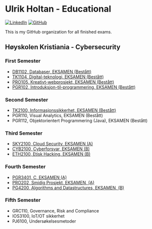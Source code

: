 # Ulrik Holtan - Educational

[![LinkedIn](https://img.shields.io/badge/LinkedIn-blue?style=for-the-badge&logo=linkedin)](https://www.linkedin.com/in/ulrik-holtan-428a16235)
[![GitHub](https://img.shields.io/badge/GitHub-grey?style=for-the-badge&logo=github)](https://github.com/ulrikholtan)

This is my GitHub organization for all finished exams.

## Høyskolen Kristiania - Cybersecurity

### First Semester

- [DB1102, Databaser, EKSAMEN (Bestått)](https://github.com/ulrikholtan/Previous-Exams/tree/feaf5f212ee650f1667f0aba89d11fbd1fc5a4b8/DB1102-Databaser)
- [TK1104, Digital-teknologi, EKSAMEN (Bestått)](https://github.com/ulrikholtan/Previous-Exams/tree/feaf5f212ee650f1667f0aba89d11fbd1fc5a4b8/TK1104-Digital-teknologi)
- [PRO105, Kreativt-webprosjekt, EKSAMEN (Bestått)](https://github.com/ulrikholtan/Previous-Exams/tree/feaf5f212ee650f1667f0aba89d11fbd1fc5a4b8/PRO105-kreativt-webprosjekt)
- [PGR102, Introduksjon-til-programmering, EKSAMEN (Bestått)](https://github.com/ulrikholtan/Previous-Exams/tree/06aa1b29be2c8b650434edb3edde61eaa01d7cf3/PGR102-Introduksjon-til-programmering)

### Second Semester
- [TK2100, Informasjonssikkerhet, EKSAMEN (Bestått)](https://github.com/ulrikholtan/Previous-Exams/tree/94c9482ab438b63c70b97dc146ab44acadd502f4/TK2100-Informasjonssikkerhet)
- PGR110, Visual Analytics, EKSAMEN (Bestått)
- PGR112, Objektorientert Programmering (Java), EKSAMEN (Bestått)

### Third Semester
- [SKY2100, Cloud Security, EKSAMEN (A)](https://github.com/ulrikholtan/Previous-Exams/tree/c5caa8ad3edd53ded400bda88aec400dc8bf2ea0/SKY2100-Cloudsecurity)
- [CYB2100, Cyberforsvar, EKSAMEN (B)](https://github.com/ulrikholtan/Previous-Exams/tree/c5caa8ad3edd53ded400bda88aec400dc8bf2ea0/CYB2100-Cyberforsvar)
- [ETH2100, Etisk Hacking, EKSAMEN (B)](https://github.com/ulrikholtan/Previous-Exams/tree/c5caa8ad3edd53ded400bda88aec400dc8bf2ea0/ETH2100-Etisk-Hacking)

### Fourth Semester

- [PGR3401, C, EKSAMEN (A)](https://github.com/ulrikholtan/Previous-Exams/tree/cf7fd866d57f0de1477311977fb1e9f4dcbecc53/PG3401-C)
- [PRO202, Smidig Prosjekt, EKSAMEN, (A)](https://github.com/ulrikholtan/Previous-Exams/tree/5ed784f9c3b476d0763637226a7162506850b208/PRO202-Smidig-prosjekt)
- [PG4200, Algorithms and Datastructures, EKSAMEN, (B)](https://github.com/ulrikholtan/Previous-Exams/tree/5ed784f9c3b476d0763637226a7162506850b208/PG4200-Algorithms-and-Datastructures)

### Fifth Semester
- GRC110, Governance, Risk and Compliance
- IOS3100, IoT/OT sikkerhet
- PJ6100, Undersøkelsesmetoder
